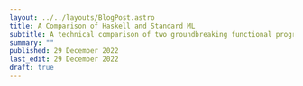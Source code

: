 ```yaml
---
layout: ../../layouts/BlogPost.astro
title: A Comparison of Haskell and Standard ML
subtitle: A technical comparison of two groundbreaking functional programming languages. 
summary: ""
published: 29 December 2022
last_edit: 29 December 2022
draft: true
---
```


